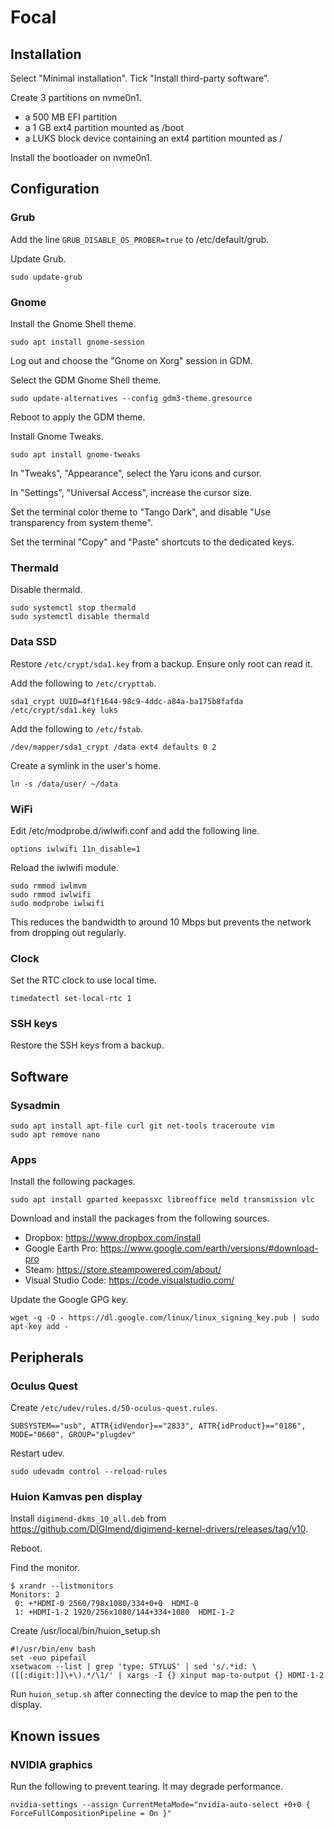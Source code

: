 # Focal

## Installation

Select "Minimal installation". Tick "Install third-party software".

Create 3 partitions on nvme0n1.

- a 500 MB EFI partition
- a 1 GB ext4 partition mounted as /boot
- a LUKS block device containing an ext4 partition mounted as /

Install the bootloader on nvme0n1.

## Configuration

### Grub

Add the line `GRUB_DISABLE_OS_PROBER=true` to /etc/default/grub.

Update Grub.

    sudo update-grub

### Gnome

Install the Gnome Shell theme.

    sudo apt install gnome-session

Log out and choose the "Gnome on Xorg" session in GDM.

Select the GDM Gnome Shell theme.

    sudo update-alternatives --config gdm3-theme.gresource

Reboot to apply the GDM theme.

Install Gnome Tweaks.

    sudo apt install gnome-tweaks

In "Tweaks", "Appearance", select the Yaru icons and cursor.

In "Settings", "Universal Access", increase the cursor size.

Set the terminal color theme to "Tango Dark", and disable "Use transparency from system theme".

Set the terminal "Copy" and "Paste" shortcuts to the dedicated keys.

### Thermald

Disable thermald.

    sudo systemctl stop thermald
    sudo systemctl disable thermald

### Data SSD

Restore `/etc/crypt/sda1.key` from a backup. Ensure only root can read it.

Add the following to `/etc/crypttab`.

    sda1_crypt UUID=4f1f1644-98c9-4ddc-a84a-ba175b8fafda /etc/crypt/sda1.key luks

Add the following to `/etc/fstab`.

    /dev/mapper/sda1_crypt /data ext4 defaults 0 2

Create a symlink in the user's home.

    ln -s /data/user/ ~/data

### WiFi

Edit /etc/modprobe.d/iwlwifi.conf and add the following line.

    options iwlwifi 11n_disable=1

Reload the iwlwifi module.

    sudo rmmod iwlmvm
    sudo rmmod iwlwifi
    sudo modprobe iwlwifi

This reduces the bandwidth to around 10 Mbps but prevents the network from dropping out regularly.

### Clock

Set the RTC clock to use local time.

    timedatectl set-local-rtc 1

### SSH keys

Restore the SSH keys from a backup.

## Software

### Sysadmin

    sudo apt install apt-file curl git net-tools traceroute vim
    sudo apt remove nano

### Apps

Install the following packages.

    sudo apt install gparted keepassxc libreoffice meld transmission vlc

Download and install the packages from the following sources.

- Dropbox: https://www.dropbox.com/install
- Google Earth Pro: https://www.google.com/earth/versions/#download-pro
- Steam: https://store.steampowered.com/about/
- Visual Studio Code: https://code.visualstudio.com/

Update the Google GPG key.

    wget -q -O - https://dl.google.com/linux/linux_signing_key.pub | sudo apt-key add -

## Peripherals

### Oculus Quest

Create `/etc/udev/rules.d/50-oculus-quest.rules`.

    SUBSYSTEM=="usb", ATTR{idVendor}=="2833", ATTR{idProduct}=="0186", MODE="0660", GROUP="plugdev"

Restart udev.

    sudo udevadm control --reload-rules

### Huion Kamvas pen display

Install `digimend-dkms_10_all.deb` from https://github.com/DIGImend/digimend-kernel-drivers/releases/tag/v10.

Reboot.

Find the monitor.

    $ xrandr --listmonitors
    Monitors: 2
     0: +*HDMI-0 2560/798x1080/334+0+0  HDMI-0
     1: +HDMI-1-2 1920/256x1080/144+334+1080  HDMI-1-2

Create /usr/local/bin/huion_setup.sh

    #!/usr/bin/env bash
    set -euo pipefail
    xsetwacom --list | grep 'type: STYLUS' | sed 's/.*id: \([[:digit:]]\+\).*/\1/' | xargs -I {} xinput map-to-output {} HDMI-1-2

Run `huion_setup.sh` after connecting the device to map the pen to the display.

## Known issues

### NVIDIA graphics

Run the following to prevent tearing. It may degrade performance.

    nvidia-settings --assign CurrentMetaMode="nvidia-auto-select +0+0 { ForceFullCompositionPipeline = On }"
